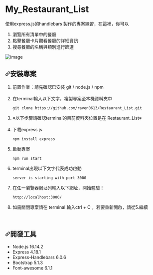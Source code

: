 # My_Restaurant_List
使用express.js的handlebars 製作的專案練習，在這裡，你可以
<ol dir="auto">
<li>瀏覽所有清單中的餐廳</li>
<li>點擊餐廳卡片觀看餐廳的詳細資訊</li>
<li>搜尋餐廳的名稱與類別進行篩選</li>
</ol>

![image](https://user-images.githubusercontent.com/93082842/180252502-660a9aec-aa06-4b9e-8d6e-a0cf5e8c6e32.png)
<br>

<h2 dir="auto"><a id="user-content-安裝專案" class="anchor" aria-hidden="true" href="#安裝專案"><svg class="octicon octicon-link" viewBox="0 0 16 16" version="1.1" width="16" height="16" aria-hidden="true"><path fill-rule="evenodd" d="M7.775 3.275a.75.75 0 001.06 1.06l1.25-1.25a2 2 0 112.83 2.83l-2.5 2.5a2 2 0 01-2.83 0 .75.75 0 00-1.06 1.06 3.5 3.5 0 004.95 0l2.5-2.5a3.5 3.5 0 00-4.95-4.95l-1.25 1.25zm-4.69 9.64a2 2 0 010-2.83l2.5-2.5a2 2 0 012.83 0 .75.75 0 001.06-1.06 3.5 3.5 0 00-4.95 0l-2.5 2.5a3.5 3.5 0 004.95 4.95l1.25-1.25a.75.75 0 00-1.06-1.06l-1.25 1.25a2 2 0 01-2.83 0z"></path></svg></a>安裝專案</h2>

<ol dir="auto">
<li>前置作業：請先確認已安裝 git / node.js / npm</li>
<br>
<li>在terminal輸入以下文字，複製專案至本機資料夾中</li>
<div class="snippet-clipboard-content notranslate position-relative overflow-auto" data-snippet-clipboard-copy-content="git clone https://github.com/raven0613/Restaurant_List.git"><pre class="notranslate"><code>git clone https://github.com/raven0613/Restaurant_List.git
</code></pre></div>
<li>※以下步驟請確認terminal的目前資料夾位置是在 Restaurant_List※</li>
<br>
<li>下載express.js</li>
<div class="snippet-clipboard-content notranslate position-relative overflow-auto" data-snippet-clipboard-copy-content="npm install express"><pre class="notranslate"><code>npm install express
</code></pre></div>
<li>啟動專案</li>
<div class="snippet-clipboard-content notranslate position-relative overflow-auto" data-snippet-clipboard-copy-content="npm run start"><pre class="notranslate"><code>npm run start
</code></pre></div>
<li>terminal出現以下文字代表成功啟動</li>
<div class="snippet-clipboard-content notranslate position-relative overflow-auto" data-snippet-clipboard-copy-content="server is starting with port 3000"><pre class="notranslate"><code>server is starting with port 3000
</code></pre></div>
<li>在任一瀏覽器網址列輸入以下網址，開始體驗！</li>
<div class="snippet-clipboard-content notranslate position-relative overflow-auto" data-snippet-clipboard-copy-content="http://localhost:3000/"><pre class="notranslate"><code>http://localhost:3000/
</code></pre></div>
<li>如需關閉專案請在 terminal 輸入ctrl + C ，若要重新開啟，請從5.繼續</li>

</ol>


<br>

<h2 dir="auto"><a id="user-content-開發工具" class="anchor" aria-hidden="true" href="#開發工具"><svg class="octicon octicon-link" viewBox="0 0 16 16" version="1.1" width="16" height="16" aria-hidden="true"><path fill-rule="evenodd" d="M7.775 3.275a.75.75 0 001.06 1.06l1.25-1.25a2 2 0 112.83 2.83l-2.5 2.5a2 2 0 01-2.83 0 .75.75 0 00-1.06 1.06 3.5 3.5 0 004.95 0l2.5-2.5a3.5 3.5 0 00-4.95-4.95l-1.25 1.25zm-4.69 9.64a2 2 0 010-2.83l2.5-2.5a2 2 0 012.83 0 .75.75 0 001.06-1.06 3.5 3.5 0 00-4.95 0l-2.5 2.5a3.5 3.5 0 004.95 4.95l1.25-1.25a.75.75 0 00-1.06-1.06l-1.25 1.25a2 2 0 01-2.83 0z"></path></svg></a>開發工具</h2>
<ul dir="auto">
<li>Node.js 16.14.2</li>
<li>Express 4.18.1</li>
<li>Express-Handlebars 6.0.6</li>
<li>Bootstrap 5.1.3</li>
<li>Font-awesome 6.1.1</li>
</ul>

